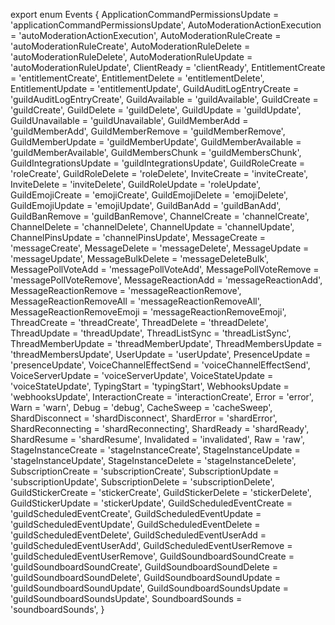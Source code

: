 export enum Events {
  ApplicationCommandPermissionsUpdate = 'applicationCommandPermissionsUpdate',
  AutoModerationActionExecution = 'autoModerationActionExecution',
  AutoModerationRuleCreate = 'autoModerationRuleCreate',
  AutoModerationRuleDelete = 'autoModerationRuleDelete',
  AutoModerationRuleUpdate = 'autoModerationRuleUpdate',
  ClientReady = 'clientReady',
  EntitlementCreate = 'entitlementCreate',
  EntitlementDelete = 'entitlementDelete',
  EntitlementUpdate = 'entitlementUpdate',
  GuildAuditLogEntryCreate = 'guildAuditLogEntryCreate',
  GuildAvailable = 'guildAvailable',
  GuildCreate = 'guildCreate',
  GuildDelete = 'guildDelete',
  GuildUpdate = 'guildUpdate',
  GuildUnavailable = 'guildUnavailable',
  GuildMemberAdd = 'guildMemberAdd',
  GuildMemberRemove = 'guildMemberRemove',
  GuildMemberUpdate = 'guildMemberUpdate',
  GuildMemberAvailable = 'guildMemberAvailable',
  GuildMembersChunk = 'guildMembersChunk',
  GuildIntegrationsUpdate = 'guildIntegrationsUpdate',
  GuildRoleCreate = 'roleCreate',
  GuildRoleDelete = 'roleDelete',
  InviteCreate = 'inviteCreate',
  InviteDelete = 'inviteDelete',
  GuildRoleUpdate = 'roleUpdate',
  GuildEmojiCreate = 'emojiCreate',
  GuildEmojiDelete = 'emojiDelete',
  GuildEmojiUpdate = 'emojiUpdate',
  GuildBanAdd = 'guildBanAdd',
  GuildBanRemove = 'guildBanRemove',
  ChannelCreate = 'channelCreate',
  ChannelDelete = 'channelDelete',
  ChannelUpdate = 'channelUpdate',
  ChannelPinsUpdate = 'channelPinsUpdate',
  MessageCreate = 'messageCreate',
  MessageDelete = 'messageDelete',
  MessageUpdate = 'messageUpdate',
  MessageBulkDelete = 'messageDeleteBulk',
  MessagePollVoteAdd = 'messagePollVoteAdd',
  MessagePollVoteRemove = 'messagePollVoteRemove',
  MessageReactionAdd = 'messageReactionAdd',
  MessageReactionRemove = 'messageReactionRemove',
  MessageReactionRemoveAll = 'messageReactionRemoveAll',
  MessageReactionRemoveEmoji = 'messageReactionRemoveEmoji',
  ThreadCreate = 'threadCreate',
  ThreadDelete = 'threadDelete',
  ThreadUpdate = 'threadUpdate',
  ThreadListSync = 'threadListSync',
  ThreadMemberUpdate = 'threadMemberUpdate',
  ThreadMembersUpdate = 'threadMembersUpdate',
  UserUpdate = 'userUpdate',
  PresenceUpdate = 'presenceUpdate',
  VoiceChannelEffectSend = 'voiceChannelEffectSend',
  VoiceServerUpdate = 'voiceServerUpdate',
  VoiceStateUpdate = 'voiceStateUpdate',
  TypingStart = 'typingStart',
  WebhooksUpdate = 'webhooksUpdate',
  InteractionCreate = 'interactionCreate',
  Error = 'error',
  Warn = 'warn',
  Debug = 'debug',
  CacheSweep = 'cacheSweep',
  ShardDisconnect = 'shardDisconnect',
  ShardError = 'shardError',
  ShardReconnecting = 'shardReconnecting',
  ShardReady = 'shardReady',
  ShardResume = 'shardResume',
  Invalidated = 'invalidated',
  Raw = 'raw',
  StageInstanceCreate = 'stageInstanceCreate',
  StageInstanceUpdate = 'stageInstanceUpdate',
  StageInstanceDelete = 'stageInstanceDelete',
  SubscriptionCreate = 'subscriptionCreate',
  SubscriptionUpdate = 'subscriptionUpdate',
  SubscriptionDelete = 'subscriptionDelete',
  GuildStickerCreate = 'stickerCreate',
  GuildStickerDelete = 'stickerDelete',
  GuildStickerUpdate = 'stickerUpdate',
  GuildScheduledEventCreate = 'guildScheduledEventCreate',
  GuildScheduledEventUpdate = 'guildScheduledEventUpdate',
  GuildScheduledEventDelete = 'guildScheduledEventDelete',
  GuildScheduledEventUserAdd = 'guildScheduledEventUserAdd',
  GuildScheduledEventUserRemove = 'guildScheduledEventUserRemove',
  GuildSoundboardSoundCreate = 'guildSoundboardSoundCreate',
  GuildSoundboardSoundDelete = 'guildSoundboardSoundDelete',
  GuildSoundboardSoundUpdate = 'guildSoundboardSoundUpdate',
  GuildSoundboardSoundsUpdate = 'guildSoundboardSoundsUpdate',
  SoundboardSounds = 'soundboardSounds',
}